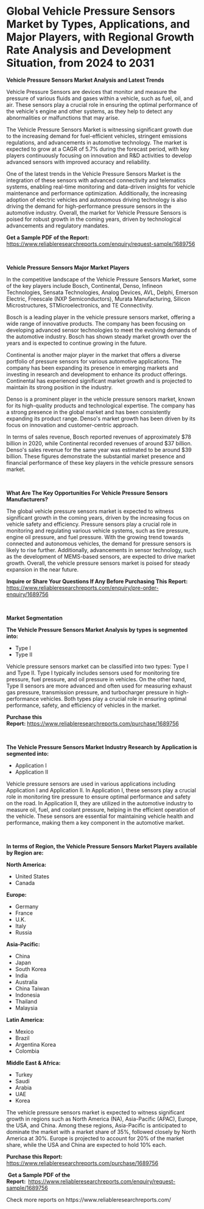 <p><h1>Global Vehicle Pressure Sensors Market by Types, Applications, and Major Players, with Regional Growth Rate Analysis and Development Situation, from 2024 to 2031</h1></p><p><strong>Vehicle Pressure Sensors Market Analysis and Latest Trends</strong></p>
<p><p>Vehicle Pressure Sensors are devices that monitor and measure the pressure of various fluids and gases within a vehicle, such as fuel, oil, and air. These sensors play a crucial role in ensuring the optimal performance of the vehicle's engine and other systems, as they help to detect any abnormalities or malfunctions that may arise.</p><p>The Vehicle Pressure Sensors Market is witnessing significant growth due to the increasing demand for fuel-efficient vehicles, stringent emissions regulations, and advancements in automotive technology. The market is expected to grow at a CAGR of 5.7% during the forecast period, with key players continuously focusing on innovation and R&D activities to develop advanced sensors with improved accuracy and reliability.</p><p>One of the latest trends in the Vehicle Pressure Sensors Market is the integration of these sensors with advanced connectivity and telematics systems, enabling real-time monitoring and data-driven insights for vehicle maintenance and performance optimization. Additionally, the increasing adoption of electric vehicles and autonomous driving technology is also driving the demand for high-performance pressure sensors in the automotive industry. Overall, the market for Vehicle Pressure Sensors is poised for robust growth in the coming years, driven by technological advancements and regulatory mandates.</p></p>
<p><strong>Get a Sample PDF of the Report:&nbsp;</strong> <a href="https://www.reliableresearchreports.com/enquiry/request-sample/1689756">https://www.reliableresearchreports.com/enquiry/request-sample/1689756</a></p>
<p>&nbsp;</p>
<p><strong>Vehicle Pressure Sensors Major Market Players</strong></p>
<p><p>In the competitive landscape of the Vehicle Pressure Sensors Market, some of the key players include Bosch, Continental, Denso, Infineon Technologies, Sensata Technologies, Analog Devices, AVL, Delphi, Emerson Electric, Freescale (NXP Semiconductors), Murata Manufacturing, Silicon Microstructures, STMicroelectronics, and TE Connectivity.</p><p>Bosch is a leading player in the vehicle pressure sensors market, offering a wide range of innovative products. The company has been focusing on developing advanced sensor technologies to meet the evolving demands of the automotive industry. Bosch has shown steady market growth over the years and is expected to continue growing in the future.</p><p>Continental is another major player in the market that offers a diverse portfolio of pressure sensors for various automotive applications. The company has been expanding its presence in emerging markets and investing in research and development to enhance its product offerings. Continental has experienced significant market growth and is projected to maintain its strong position in the industry.</p><p>Denso is a prominent player in the vehicle pressure sensors market, known for its high-quality products and technological expertise. The company has a strong presence in the global market and has been consistently expanding its product range. Denso's market growth has been driven by its focus on innovation and customer-centric approach.</p><p>In terms of sales revenue, Bosch reported revenues of approximately $78 billion in 2020, while Continental recorded revenues of around $37 billion. Denso's sales revenue for the same year was estimated to be around $39 billion. These figures demonstrate the substantial market presence and financial performance of these key players in the vehicle pressure sensors market.</p></p>
<p>&nbsp;</p>
<p><strong>What Are The Key Opportunities For Vehicle Pressure Sensors Manufacturers?</strong></p>
<p><p>The global vehicle pressure sensors market is expected to witness significant growth in the coming years, driven by the increasing focus on vehicle safety and efficiency. Pressure sensors play a crucial role in monitoring and regulating various vehicle systems, such as tire pressure, engine oil pressure, and fuel pressure. With the growing trend towards connected and autonomous vehicles, the demand for pressure sensors is likely to rise further. Additionally, advancements in sensor technology, such as the development of MEMS-based sensors, are expected to drive market growth. Overall, the vehicle pressure sensors market is poised for steady expansion in the near future.</p></p>
<p><strong>Inquire or Share Your Questions If Any Before Purchasing This Report:</strong> <a href="https://www.reliableresearchreports.com/enquiry/pre-order-enquiry/1689756">https://www.reliableresearchreports.com/enquiry/pre-order-enquiry/1689756</a></p>
<p>&nbsp;</p>
<p><strong>Market Segmentation</strong></p>
<p><strong>The Vehicle Pressure Sensors Market Analysis by types is segmented into:</strong></p>
<p><ul><li>Type I</li><li>Type II</li></ul></p>
<p><p>Vehicle pressure sensors market can be classified into two types: Type I and Type II. Type I typically includes sensors used for monitoring tire pressure, fuel pressure, and oil pressure in vehicles. On the other hand, Type II sensors are more advanced and often used for measuring exhaust gas pressure, transmission pressure, and turbocharger pressure in high-performance vehicles. Both types play a crucial role in ensuring optimal performance, safety, and efficiency of vehicles in the market.</p></p>
<p><strong>Purchase this Report:&nbsp;</strong><a href="https://www.reliableresearchreports.com/purchase/1689756">https://www.reliableresearchreports.com/purchase/1689756</a></p>
<p>&nbsp;</p>
<p><strong>The Vehicle Pressure Sensors Market Industry Research by Application is segmented into:</strong></p>
<p><ul><li>Application I</li><li>Application II</li></ul></p>
<p><p>Vehicle pressure sensors are used in various applications including Application I and Application II. In Application I, these sensors play a crucial role in monitoring tire pressure to ensure optimal performance and safety on the road. In Application II, they are utilized in the automotive industry to measure oil, fuel, and coolant pressure, helping in the efficient operation of the vehicle. These sensors are essential for maintaining vehicle health and performance, making them a key component in the automotive market.</p></p>
<p>&nbsp;</p>
<p><strong>In terms of Region, the Vehicle Pressure Sensors Market Players available by Region are:</strong></p>
<p>
    <p> <strong> North America: </strong>
        <ul>
            <li>United States</li>
            <li>Canada</li>
        </ul>
        </p> 
    <p> <strong> Europe: </strong>
        <ul>
            <li>Germany</li>
            <li>France</li>
            <li>U.K.</li>
            <li>Italy</li>
            <li>Russia</li>
        </ul>
        </p> 
    <p> <strong> Asia-Pacific: </strong>
        <ul>
            <li>China</li>
            <li>Japan</li>
            <li>South Korea</li>
            <li>India</li>
            <li>Australia</li>
            <li>China Taiwan</li>
            <li>Indonesia</li>
            <li>Thailand</li>
            <li>Malaysia</li>
        </ul>
        </p> 
    <p> <strong> Latin America: </strong>
        <ul>
            <li>Mexico</li>
            <li>Brazil</li>
            <li>Argentina Korea</li>
            <li>Colombia</li>
        </ul>
        </p> 
    <p> <strong> Middle East & Africa: </strong>
        <ul>
            <li>Turkey</li>
            <li>Saudi</li>
            <li>Arabia</li>
            <li>UAE</li>
            <li>Korea</li>
        </ul>
    </p>
    </p>
<p><p>The vehicle pressure sensors market is expected to witness significant growth in regions such as North America (NA), Asia-Pacific (APAC), Europe, the USA, and China. Among these regions, Asia-Pacific is anticipated to dominate the market with a market share of 35%, followed closely by North America at 30%. Europe is projected to account for 20% of the market share, while the USA and China are expected to hold 10% each.</p></p>
<p><strong>Purchase this Report: </strong><a href="https://www.reliableresearchreports.com/purchase/1689756">https://www.reliableresearchreports.com/purchase/1689756</a></p>
<p>&nbsp;<strong>Get a Sample PDF of the Report:&nbsp;&nbsp;</strong><a href="https://www.reliableresearchreports.com/enquiry/request-sample/1689756">https://www.reliableresearchreports.com/enquiry/request-sample/1689756</a></p>
<p><strong></strong></p>
<p>Check more reports on https://www.reliableresearchreports.com/</p>